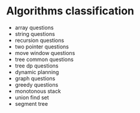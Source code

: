 # Algorithms classification
+ array questions
+ string questions
+ recursion questions
+ two pointer questions
+ move window questions
+ tree common questions
+ tree dp questions
+ dynamic planning
+ graph questions
+ greedy questions
+ monotonous stack
+ union find set
+ segment tree